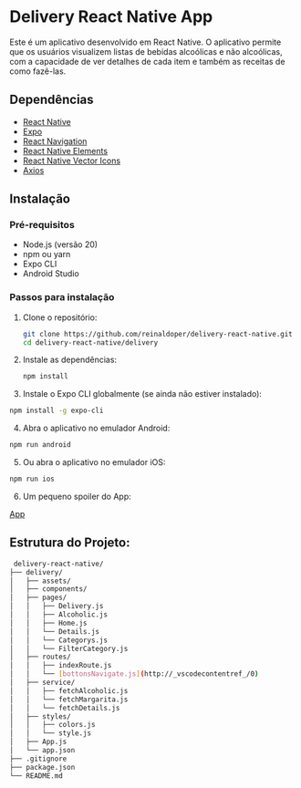 # Delivery React Native App

Este é um aplicativo desenvolvido em React Native. O aplicativo permite que os usuários visualizem listas de bebidas alcoólicas e não alcoólicas, com a capacidade de ver detalhes de cada item e também as receitas de como fazê-las.

## Dependências

- [React Native](https://reactnative.dev/)
- [Expo](https://expo.dev/)
- [React Navigation](https://reactnavigation.org/)
- [React Native Elements](https://reactnativeelements.com/)
- [React Native Vector Icons](https://github.com/oblador/react-native-vector-icons)
- [Axios](https://github.com/axios/axios)

## Instalação

### Pré-requisitos

- Node.js (versão 20)
- npm ou yarn
- Expo CLI
- Android Studio 

### Passos para instalação

1. Clone o repositório:
   ```sh
   git clone https://github.com/reinaldoper/delivery-react-native.git
   cd delivery-react-native/delivery
   ```
2. Instale as dependências:

   ```sh
   npm install
   ```

3. Instale o Expo CLI globalmente (se ainda não estiver instalado):

  ```sh
  npm install -g expo-cli
  ```

4. Abra o aplicativo no emulador Android:

  ```sh
  npm run android
  ```

5. Ou abra o aplicativo no emulador iOS:


  ```sh
  npm run ios
  ```

6. Um pequeno spoiler do App:

[App](./assets/delivery.webm)

## Estrutura do Projeto:

```sh
 delivery-react-native/
├── delivery/
│   ├── assets/
│   ├── components/
│   ├── pages/
│   │   ├── Delivery.js
│   │   ├── Alcoholic.js
│   │   ├── Home.js
│   │   └── Details.js
│   │   └── Categorys.js
│   │   └── FilterCategory.js
│   ├── routes/
│   │   ├── indexRoute.js
│   │   └── [bottonsNavigate.js](http://_vscodecontentref_/0)
│   ├── service/
│   │   ├── fetchAlcoholic.js
│   │   └── fetchMargarita.js
│   │   └── fetchDetails.js
│   ├── styles/
│   │   ├── colors.js
│   │   └── style.js
│   ├── App.js
│   └── app.json
├── .gitignore
├── package.json
└── README.md
```


